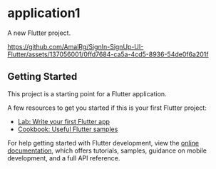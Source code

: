 # application1

A new Flutter project.

https://github.com/AmalRg/SignIn-SignUp-UI-Flutter/assets/137056001/0ffd7684-ca5a-4cd5-8936-54de0f6a201f


## Getting Started

This project is a starting point for a Flutter application.

A few resources to get you started if this is your first Flutter project:

- [Lab: Write your first Flutter app](https://docs.flutter.dev/get-started/codelab)
- [Cookbook: Useful Flutter samples](https://docs.flutter.dev/cookbook)

For help getting started with Flutter development, view the
[online documentation](https://docs.flutter.dev/), which offers tutorials,
samples, guidance on mobile development, and a full API reference.
